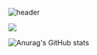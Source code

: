 ![header](https://capsule-render.vercel.app/api?type=Waving&color=000000&height=200&text=Hayden&fontColor=FFFFFF&fontSize=70&fontAlignY=40&fontAlign=80)


<a href="https://www.notion.so/Hayden-11f2854fd22e49c3946fdf2f7a4b23a1" target="_blank"><img src="https://img.shields.io/badge/notion-2E2E2E?style=flat&logo=notion&logoColor=FFFFFF"/></a>

![Anurag's GitHub stats](https://github-readme-stats.vercel.app/api?username=haydenCho&show_icons=true&theme=graywhite)

<!---
haydenCho/haydenCho is a ✨ special ✨ repository because its `README.md` (this file) appears on your GitHub profile.
You can click the Preview link to take a look at your changes.
--->
